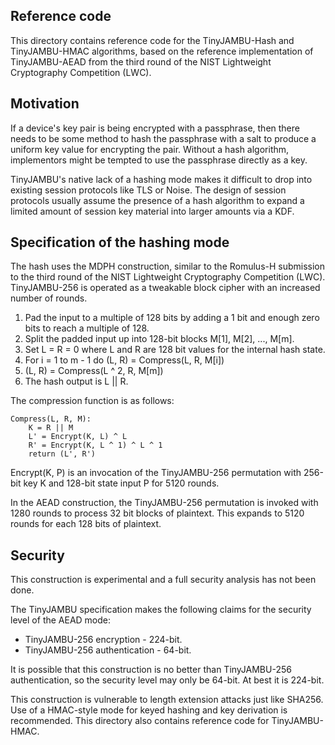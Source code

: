 
Reference code
--------------

This directory contains reference code for the TinyJAMBU-Hash and
TinyJAMBU-HMAC algorithms, based on the reference implementation of
TinyJAMBU-AEAD from the third round of the NIST Lightweight Cryptography
Competition (LWC).

Motivation
----------

If a device's key pair is being encrypted with a passphrase, then there
needs to be some method to hash the passphrase with a salt to produce a
uniform key value for encrypting the pair.  Without a hash algorithm,
implementors might be tempted to use the passphrase directly as a key.

TinyJAMBU's native lack of a hashing mode makes it difficult to drop into
existing session protocols like TLS or Noise.  The design of session
protocols usually assume the presence of a hash algorithm to expand a
limited amount of session key material into larger amounts via a KDF.

Specification of the hashing mode
---------------------------------

The hash uses the MDPH construction, similar to the Romulus-H submission
to the third round of the NIST Lightweight Cryptography Competition (LWC).
TinyJAMBU-256 is operated as a tweakable block cipher with an increased
number of rounds.

1. Pad the input to a multiple of 128 bits by adding a 1 bit and enough
   zero bits to reach a multiple of 128.
2. Split the padded input up into 128-bit blocks M[1], M[2], ..., M[m].
3. Set L = R = 0 where L and R are 128 bit values for the internal hash state.
4. For i = 1 to m - 1 do (L, R) = Compress(L, R, M[i])
5. (L, R) = Compress(L ^ 2, R, M[m])
6. The hash output is L || R.

The compression function is as follows:

    Compress(L, R, M):
        K = R || M
        L' = Encrypt(K, L) ^ L
        R' = Encrypt(K, L ^ 1) ^ L ^ 1
        return (L', R')

Encrypt(K, P) is an invocation of the TinyJAMBU-256 permutation with 256-bit
key K and 128-bit state input P for 5120 rounds.

In the AEAD construction, the TinyJAMBU-256 permutation is invoked with 1280
rounds to process 32 bit blocks of plaintext.  This expands to 5120 rounds for
each 128 bits of plaintext.

Security
--------

This construction is experimental and a full security analysis has not
been done.

The TinyJAMBU specification makes the following claims for the security
level of the AEAD mode:

* TinyJAMBU-256 encryption - 224-bit.
* TinyJAMBU-256 authentication - 64-bit.

It is possible that this construction is no better than TinyJAMBU-256
authentication, so the security level may only be 64-bit.  At best it
is 224-bit.

This construction is vulnerable to length extension attacks just like SHA256.
Use of a HMAC-style mode for keyed hashing and key derivation is recommended.
This directory also contains reference code for TinyJAMBU-HMAC.
